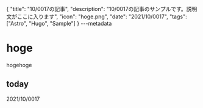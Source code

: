 {
  "title": "10/0017の記事",
  "description": "10/0017の記事のサンプルです。説明文がここに入ります",
  "icon": "hoge.png",
  "date": "2021/10/0017",
  "tags": ["Astro", "Hugo", "Sample"]
}
---metadata

# hoge
hogehoge

## today
2021/10/0017